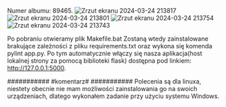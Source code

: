 Numer albumu: 89465.
![Zrzut ekranu 2024-03-24 213817](https://github.com/XxPOLSKAGUROMxX/cw_nauka_gita/assets/164654112/07936141-cf34-49ca-b841-5fcff307cfc8)
![Zrzut ekranu 2024-03-24 213801](https://github.com/XxPOLSKAGUROMxX/cw_nauka_gita/assets/164654112/4fd4604b-e936-4f5f-86b4-e0840b261619)
![Zrzut ekranu 2024-03-24 213754](https://github.com/XxPOLSKAGUROMxX/cw_nauka_gita/assets/164654112/43357622-b001-4b0d-965d-56a02e0f0d1d)
![Zrzut ekranu 2024-03-24 213743](https://github.com/XxPOLSKAGUROMxX/cw_nauka_gita/assets/164654112/a31f0921-eedf-43d9-91e8-a811ddce7669)

Po pobraniu otwieramy plik Makefile.bat 
Zostaną wtedy zainstalowane brakujące zależności z pliku requirements.txt oraz wykona się komenda pylint app.py.
Po tym automatycznie włączy się nasza aplikacja(host lokalnej strony za pomocą biblioteki flask) dostępna pod linkiem: http://127.0.0.1:5000.

###########
#komentarz#
###########
Polecenia są dla linuxa, niestety obecnie nie mam możliwości zainstalowania go na swoich urządzeniach, dlatego wykonałem zadanie przy użyciu systemu Windows. 
